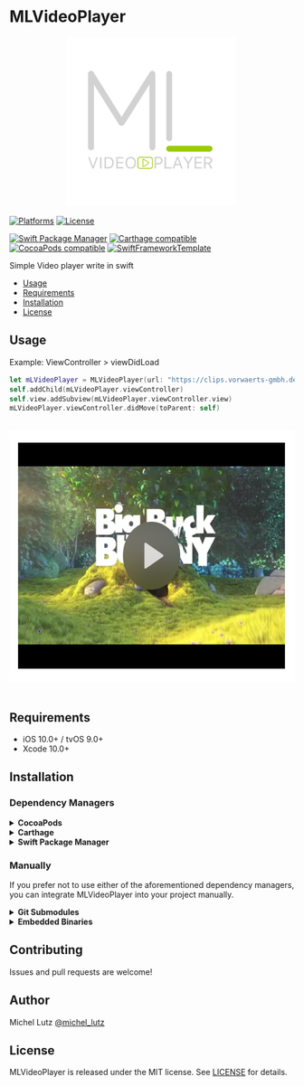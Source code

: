 # MLVideoPlayer

<p align="center">
 <img width="300" height="300"src="docs/img/MLVIDEOPLAYER.png">
 </p>

[![Platforms](https://img.shields.io/cocoapods/p/MLVideoPlayer.svg)](https://cocoapods.org/pods/MLVideoPlayer)
[![License](https://img.shields.io/cocoapods/l/MLVideoPlayer.svg)](https://raw.githubusercontent.com/micheltlutz/MLVideoPlayer/master/LICENSE)

[![Swift Package Manager](https://img.shields.io/badge/Swift%20Package%20Manager-compatible-brightgreen.svg)](https://github.com/apple/swift-package-manager)
[![Carthage compatible](https://img.shields.io/badge/Carthage-compatible-4BC51D.svg?style=flat)](https://github.com/Carthage/Carthage)
[![CocoaPods compatible](https://img.shields.io/cocoapods/v/MLVideoPlayer.svg)](https://cocoapods.org/pods/MLVideoPlayer)
[![SwiftFrameworkTemplate](https://img.shields.io/badge/SwiftFramework-Template-red.svg)](http://github.com/RahulKatariya/SwiftFrameworkTemplate)

Simple Video player write in swift

- [Usage](#usage)
- [Requirements](#requirements)
- [Installation](#installation)
- [License](#license)

## Usage
Example: ViewController > viewDidLoad

 ````swift 
 let mLVideoPlayer = MLVideoPlayer(url: "https://clips.vorwaerts-gmbh.de/big_buck_bunny.mp4", width: 280, height: 200)
 self.addChild(mLVideoPlayer.viewController)
 self.view.addSubview(mLVideoPlayer.viewController.view)
 mLVideoPlayer.viewController.didMove(toParent: self)
 ````
<p align="center">
 <img width="598" height="446"src="docs/img/THUMB.PNG">
 </p>

## Requirements

- iOS 10.0+ / tvOS 9.0+ 
- Xcode 10.0+

## Installation

### Dependency Managers
<details>
  <summary><strong>CocoaPods</strong></summary>

[CocoaPods](http://cocoapods.org) is a dependency manager for Cocoa projects. You can install it with the following command:

```bash
$ gem install cocoapods
```

To integrate MLVideoPlayer into your Xcode project using CocoaPods, specify it in your `Podfile`:

```ruby
source 'https://github.com/CocoaPods/Specs.git'
platform :ios, '10.0'
use_frameworks!

pod 'MLVideoPlayer', '~> 1.0.0'
```

Then, run the following command:

```bash
$ pod install
```

</details>

<details>
  <summary><strong>Carthage</strong></summary>

[Carthage](https://github.com/Carthage/Carthage) is a decentralized dependency manager that automates the process of adding frameworks to your Cocoa application.

You can install Carthage with [Homebrew](http://brew.sh/) using the following command:

```bash
$ brew update
$ brew install carthage
```

To integrate MLVideoPlayer into your Xcode project using Carthage, specify it in your `Cartfile`:

```ogdl
github "micheltlutz/MLVideoPlayer" ~> 1.0.0
```

</details>

<details>
  <summary><strong>Swift Package Manager</strong></summary>

To use MLVideoPlayer as a [Swift Package Manager](https://swift.org/package-manager/) package just add the following in your Package.swift file.

``` swift
// swift-tools-version:4.2

import PackageDescription

let package = Package(
    name: "HelloMLVideoPlayer",
    dependencies: [
        .package(url: "https://github.com/micheltlutz/MLVideoPlayer.git", .upToNextMajor(from: "1.0.0"))
    ],
    targets: [
        .target(name: "HelloMLVideoPlayer", dependencies: ["MLVideoPlayer"])
    ]
)
```
</details>

### Manually

If you prefer not to use either of the aforementioned dependency managers, you can integrate MLVideoPlayer into your project manually.

<details>
  <summary><strong>Git Submodules</strong></summary><p>

- Open up Terminal, `cd` into your top-level project directory, and run the following command "if" your project is not initialized as a git repository:

```bash
$ git init
```

- Add MLVideoPlayer as a git [submodule](http://git-scm.com/docs/git-submodule) by running the following command:

```bash
$ git submodule add https://github.com/micheltlutz/MLVideoPlayer.git
$ git submodule update --init --recursive
```

- Open the new `MLVideoPlayer` folder, and drag the `MLVideoPlayer.xcodeproj` into the Project Navigator of your application's Xcode project.

    > It should appear nested underneath your application's blue project icon. Whether it is above or below all the other Xcode groups does not matter.

- Select the `MLVideoPlayer.xcodeproj` in the Project Navigator and verify the deployment target matches that of your application target.
- Next, select your application project in the Project Navigator (blue project icon) to navigate to the target configuration window and select the application target under the "Targets" heading in the sidebar.
- In the tab bar at the top of that window, open the "General" panel.
- Click on the `+` button under the "Embedded Binaries" section.
- You will see two different `MLVideoPlayer.xcodeproj` folders each with two different versions of the `MLVideoPlayer.framework` nested inside a `Products` folder.

    > It does not matter which `Products` folder you choose from.

- Select the `MLVideoPlayer.framework`.

- And that's it!

> The `MLVideoPlayer.framework` is automagically added as a target dependency, linked framework and embedded framework in a copy files build phase which is all you need to build on the simulator and a device.

</p></details>

<details>
  <summary><strong>Embedded Binaries</strong></summary><p>

- Download the latest release from https://github.com/micheltlutz/MLVideoPlayer/releases
- Next, select your application project in the Project Navigator (blue project icon) to navigate to the target configuration window and select the application target under the "Targets" heading in the sidebar.
- In the tab bar at the top of that window, open the "General" panel.
- Click on the `+` button under the "Embedded Binaries" section.
- Add the downloaded `MLVideoPlayer.framework`.
- And that's it!

</p></details>


## Contributing

Issues and pull requests are welcome!

## Author

Michel Lutz [@michel_lutz](https://twitter.com/michel_lutz)

## License

MLVideoPlayer is released under the MIT license. See [LICENSE](https://github.com/micheltlutz/MLVideoPlayer/blob/master/LICENSE) for details.
